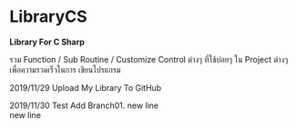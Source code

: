 # LibraryCS

<B> Library For C Sharp </B>

รวม Function / Sub Routine / Customize Control ต่างๆ ที่ใช้บ่อยๆ ใน Project ต่างๆ เพื่อความรวดเร็วในการ เขียนโปรแกรม

2019/11/29 Upload My Library To GitHub

2019/11/30 Test Add Branch01.
new line
<br/>new line
